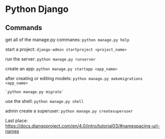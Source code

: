 # Python Django

## Commands

get all of the manage.py commanes:
    `python manage.py help`

start a project: 
    `django-admin startproject <project_name>`

run the server: 
    `python manage.py runserver`

create an app: 
    `python manage.py startapp <app_name>`

after creating or editing models:
    `python manage.py makemigrations <app_name>`
    
    `python manage.py migrate`
    
use the shell:
    `python manage.py shell`

admin create a superuser:
    `python manage.py createsuperuser`


Last place: https://docs.djangoproject.com/en/4.0/intro/tutorial03/#namespacing-url-names



